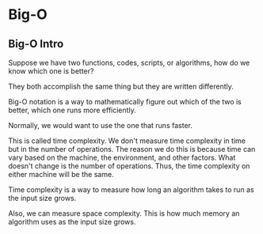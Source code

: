 # Big-O

## Big-O Intro

Suppose we have two functions, codes, scripts, or algorithms, how do we know which one is better?

They both accomplish the same thing but they are written differently.

Big-O notation is a way to mathematically figure out which of the two is better, which one runs more efficiently.

Normally, we would want to use the one that runs faster.

This is called time complexity. We don't measure time complexity in time but in the number of operations. The reason we do this is because time can vary based on the machine, the environment, and other factors. What doesn't change is the number of operations. Thus, the time complexity on either machine will be the same.

Time complexity is a way to measure how long an algorithm takes to run as the input size grows.

Also, we can measure space complexity. This is how much memory an algorithm uses as the input size grows.
